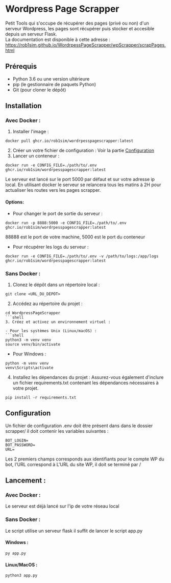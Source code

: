 # Wordpress Page Scrapper  
Petit Tools qui s'occupe de récupérer des pages (privé ou non) d'un serveur Wordpress, les pages sont récupérer puis stocker et accesible depuis un serveur Flask.  
La documentation est disponible à cette adresse : https://rob1sim.github.io/WordrpessPageScrapper/wpScrapper/scrapPages.html
## Prérequis

- Python 3.6 ou une version ultérieure
- pip (le gestionnaire de paquets Python)
- Git (pour cloner le dépôt)

## Installation

### Avec Docker : 

1. Installer l'image :
```shell
docker pull ghcr.io/rob1sim/wordrpesspagescrapper:latest
```
2. Créer un votre fichier de configuration : 
Voir la partie [Configuration](#configuration-)
3. Lancer un conteneur :
```shell
docker run -e CONFIG_FILE=./path/to/.env ghcr.io/rob1sim/wordrpesspagescrapper:latest
```
Le serveur est lancé sur le port 5000 par défaut et sur votre adresse ip local.
En utilisant docker le serveur se relancera tous les matins à 2H pour actualiser les routes vers les pages scrapper.

#### Options: 
- Pour changer le port de sortie du serveur : 
```shell
docker run -p 8888:5000 -e CONFIG_FILE=./path/to/.env ghcr.io/rob1sim/wordrpesspagescrapper:latest
```
88888 est le port de votre machine, 5000 est le port du conteneur
- Pour récupérer les logs du serveur :
```shell
docker run -e CONFIG_FILE=./path/to/.env -v /path/to/logs:/app/logs ghcr.io/rob1sim/wordrpesspagescrapper:latest
```
### Sans Docker :

1. Clonez le dépôt dans un répertoire local :
```shell
git clone <URL_DU_DÉPÔT>
```
2. Accédez au répertoire du projet :
```shell
cd WordpressPageScrapper
```shell
3. Créez et activez un environnement virtuel :

- Pour les systèmes Unix (Linux/macOS) :
```shell
python3 -m venv venv
source venv/bin/activate
```
- Pour Windows :  
```shell
python -m venv venv
venv\Scripts\activate
```

4. Installez les dépendances du projet :
Assurez-vous également d'inclure un fichier requirements.txt contenant les dépendances nécessaires à votre projet.
```shell
pip install -r requirements.txt
```

## Configuration  
Un fichier de configuration .env doit être présent dans dans le dossier scrapper/
il doit contenir les variables suivantes : 
```
BOT_LOGIN=
BOT_PASSWORD=
URL=
```
Les 2 premiers champs corresponds aux identifiants pour le compte WP du bot, 
l'URL correspond à L'URL du site WP, il doit se terminé par /

## Lancement :  
### Avec Docker :
Le serveur est déjà lancé sur l'ip de votre réseau local

### Sans Docker :
Le script utilise un serveur flask il suffit de lancer le script app.py
#### Windows :
```shell
py app.py
```
#### Linux/MacOS :
```shell
python3 app.py
```
